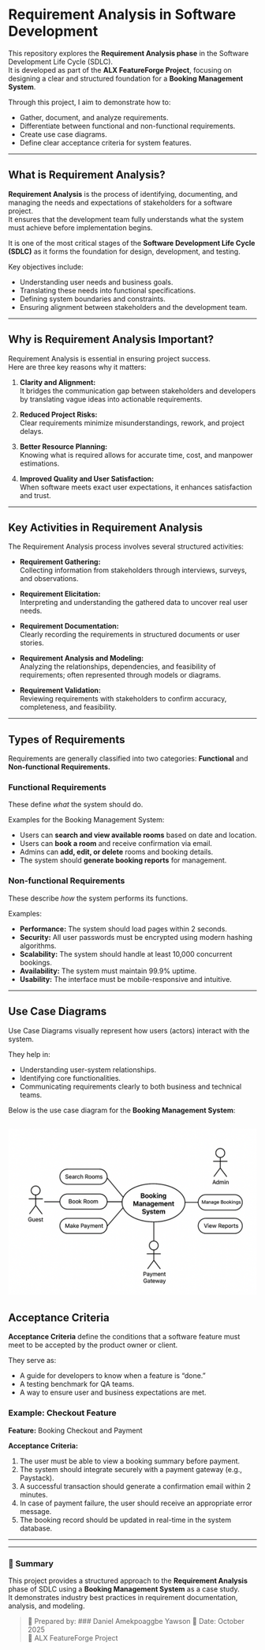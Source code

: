 # Requirement Analysis in Software Development

This repository explores the **Requirement Analysis phase** in the Software Development Life Cycle (SDLC).  
It is developed as part of the **ALX FeatureForge Project**, focusing on designing a clear and structured foundation for a **Booking Management System**.

Through this project, I aim to demonstrate how to:

- Gather, document, and analyze requirements.
- Differentiate between functional and non-functional requirements.
- Create use case diagrams.
- Define clear acceptance criteria for system features.

---

## What is Requirement Analysis?

**Requirement Analysis** is the process of identifying, documenting, and managing the needs and expectations of stakeholders for a software project.  
It ensures that the development team fully understands what the system must achieve before implementation begins.

It is one of the most critical stages of the **Software Development Life Cycle (SDLC)** as it forms the foundation for design, development, and testing.

Key objectives include:

- Understanding user needs and business goals.
- Translating these needs into functional specifications.
- Defining system boundaries and constraints.
- Ensuring alignment between stakeholders and the development team.

---

## Why is Requirement Analysis Important?

Requirement Analysis is essential in ensuring project success.  
Here are three key reasons why it matters:

1. **Clarity and Alignment:**  
   It bridges the communication gap between stakeholders and developers by translating vague ideas into actionable requirements.

2. **Reduced Project Risks:**  
   Clear requirements minimize misunderstandings, rework, and project delays.

3. **Better Resource Planning:**  
   Knowing what is required allows for accurate time, cost, and manpower estimations.

4. **Improved Quality and User Satisfaction:**  
   When software meets exact user expectations, it enhances satisfaction and trust.

---

## Key Activities in Requirement Analysis

The Requirement Analysis process involves several structured activities:

- **Requirement Gathering:**  
  Collecting information from stakeholders through interviews, surveys, and observations.

- **Requirement Elicitation:**  
  Interpreting and understanding the gathered data to uncover real user needs.

- **Requirement Documentation:**  
  Clearly recording the requirements in structured documents or user stories.

- **Requirement Analysis and Modeling:**  
  Analyzing the relationships, dependencies, and feasibility of requirements; often represented through models or diagrams.

- **Requirement Validation:**  
  Reviewing requirements with stakeholders to confirm accuracy, completeness, and feasibility.

---

## Types of Requirements

Requirements are generally classified into two categories: **Functional** and **Non-functional Requirements.**

### Functional Requirements

These define _what_ the system should do.

Examples for the Booking Management System:

- Users can **search and view available rooms** based on date and location.
- Users can **book a room** and receive confirmation via email.
- Admins can **add, edit, or delete** rooms and booking details.
- The system should **generate booking reports** for management.

### Non-functional Requirements

These describe _how_ the system performs its functions.

Examples:

- **Performance:** The system should load pages within 2 seconds.
- **Security:** All user passwords must be encrypted using modern hashing algorithms.
- **Scalability:** The system should handle at least 10,000 concurrent bookings.
- **Availability:** The system must maintain 99.9% uptime.
- **Usability:** The interface must be mobile-responsive and intuitive.

---

## Use Case Diagrams

Use Case Diagrams visually represent how users (actors) interact with the system.

They help in:

- Understanding user-system relationships.
- Identifying core functionalities.
- Communicating requirements clearly to both business and technical teams.

Below is the use case diagram for the **Booking Management System**:

## ![Use Case Diagram for Booking System](./assets/alx-booking-uc.png)

## Acceptance Criteria

**Acceptance Criteria** define the conditions that a software feature must meet to be accepted by the product owner or client.

They serve as:

- A guide for developers to know when a feature is “done.”
- A testing benchmark for QA teams.
- A way to ensure user and business expectations are met.

### Example: Checkout Feature

**Feature:** Booking Checkout and Payment

**Acceptance Criteria:**

1. The user must be able to view a booking summary before payment.
2. The system should integrate securely with a payment gateway (e.g., Paystack).
3. A successful transaction should generate a confirmation email within 2 minutes.
4. In case of payment failure, the user should receive an appropriate error message.
5. The booking record should be updated in real-time in the system database.

---

---

### 🧾 Summary

This project provides a structured approach to the **Requirement Analysis** phase of SDLC using a **Booking Management System** as a case study.  
It demonstrates industry best practices in requirement documentation, analysis, and modeling.

> 💼 Prepared by: ### Daniel Amekpoaggbe Yawson
> 📅 Date: October 2025  
> 🚀 ALX FeatureForge Project
